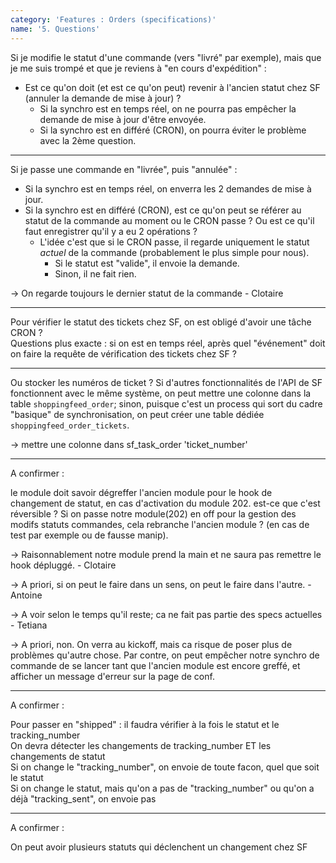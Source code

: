 ```yaml
---
category: 'Features : Orders (specifications)'
name: '5. Questions'
---
```


Si je modifie le statut d'une commande (vers "livré" par exemple), mais que je
me suis trompé et que je reviens à "en cours d'expédition" :
* Est ce qu'on doit (et est ce qu'on peut) revenir à l'ancien statut chez SF
(annuler la demande de mise à jour) ?
  * Si la synchro est en temps réel, on ne pourra pas empêcher la demande de mise à
jour d'être envoyée.
  * Si la synchro est en différé (CRON), on pourra éviter le problème avec la 2ème
question.

---

Si je passe une commande en "livrée", puis "annulée" : 
* Si la synchro est en temps réel, on enverra les 2 demandes de mise à jour.
* Si la synchro est en différé (CRON), est ce qu'on peut se référer au statut de
la commande au moment ou le CRON passe ? Ou est ce qu'il faut enregistrer qu'il
y a eu 2 opérations ?
  * L'idée c'est que si le CRON passe, il regarde uniquement le statut _actuel_
de la commande (probablement le plus simple pour nous).
    * Si le statut est "valide", il envoie la demande.
    * Sinon, il ne fait rien.

-> On regarde toujours le dernier statut de la commande - Clotaire

---

Pour vérifier le statut des tickets chez SF, on est obligé d'avoir une tâche
CRON ?  
Questions plus exacte : si on est en temps réel, après quel "événement" doit on
faire la requête de vérification des tickets chez SF ?

---

Ou stocker les numéros de ticket ? Si d'autres fonctionnalités de  l'API de SF
fonctionnent avec le même système, on peut mettre une colonne dans la table
`shoppingfeed_order`; sinon, puisque c'est un process qui sort du cadre
"basique" de synchronisation, on peut créer une table dédiée
`shoppingfeed_order_tickets`.

-> mettre une colonne dans sf_task_order 'ticket_number'

---

A confirmer :

le module doit savoir dégreffer l'ancien module pour le hook de changement de
statut, en cas d'activation du module 202. est-ce que c'est réversible ? Si on
passe notre module(202) en off pour la gestion des modifs statuts commandes,
cela rebranche l'ancien module ? (en cas de test par exemple ou de fausse
manip).

-> Raisonnablement notre module prend la main et ne saura pas remettre le hook
dépluggé. - Clotaire

-> A priori, si on peut le faire dans un sens, on peut le faire dans l'autre. - Antoine

-> A voir selon le temps qu'il reste; ca ne fait pas partie des specs actuelles - Tetiana

-> A priori, non. On verra au kickoff, mais ca risque de poser plus de problèmes qu'autre chose.
Par contre, on peut empêcher notre synchro de commande de se lancer tant que l'ancien
module est encore greffé, et afficher un message d'erreur sur la page de conf.

---

A confirmer :

Pour passer en "shipped" : il faudra vérifier à la fois le statut et le tracking_number  
On devra détecter les changements de tracking_number ET les changements de statut  
Si on change le "tracking_number", on envoie de toute facon, quel que soit le statut  
Si on change le statut, mais qu'on a pas de "tracking_number" ou qu'on a déjà "tracking_sent", on envoie pas

---

A confirmer :

On peut avoir plusieurs statuts qui déclenchent un changement chez SF
